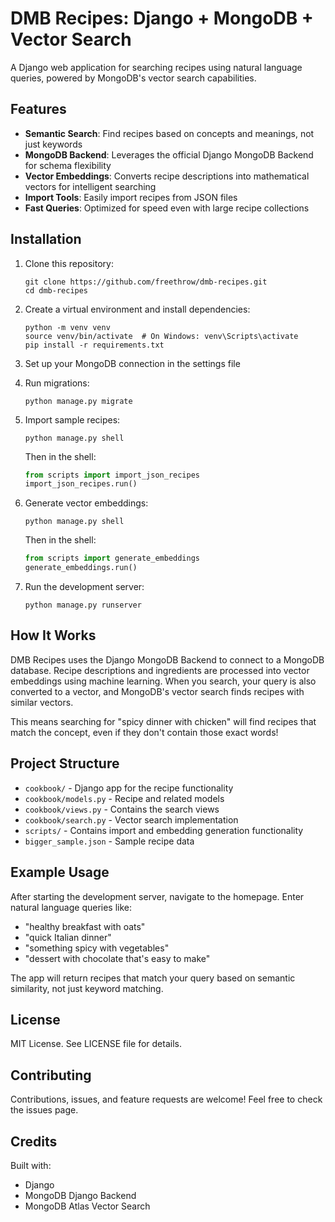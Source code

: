 # DMB Recipes: Django + MongoDB + Vector Search

A Django web application for searching recipes using natural language queries, powered by MongoDB's vector search capabilities.

## Features

- **Semantic Search**: Find recipes based on concepts and meanings, not just keywords
- **MongoDB Backend**: Leverages the official Django MongoDB Backend for schema flexibility
- **Vector Embeddings**: Converts recipe descriptions into mathematical vectors for intelligent searching
- **Import Tools**: Easily import recipes from JSON files
- **Fast Queries**: Optimized for speed even with large recipe collections

## Installation

1. Clone this repository:
   ```
   git clone https://github.com/freethrow/dmb-recipes.git
   cd dmb-recipes
   ```

2. Create a virtual environment and install dependencies:
   ```
   python -m venv venv
   source venv/bin/activate  # On Windows: venv\Scripts\activate
   pip install -r requirements.txt
   ```

3. Set up your MongoDB connection in the settings file

4. Run migrations:
   ```
   python manage.py migrate
   ```

5. Import sample recipes:
   ```
   python manage.py shell
   ```
   Then in the shell:
   ```python
   from scripts import import_json_recipes
   import_json_recipes.run()
   ```

6. Generate vector embeddings:
   ```
   python manage.py shell
   ```
   Then in the shell:
   ```python
   from scripts import generate_embeddings
   generate_embeddings.run()
   ```

7. Run the development server:
   ```
   python manage.py runserver
   ```

## How It Works

DMB Recipes uses the Django MongoDB Backend to connect to a MongoDB database. Recipe descriptions and ingredients are processed into vector embeddings using machine learning. When you search, your query is also converted to a vector, and MongoDB's vector search finds recipes with similar vectors.

This means searching for "spicy dinner with chicken" will find recipes that match the concept, even if they don't contain those exact words!

## Project Structure

- `cookbook/` - Django app for the recipe functionality
- `cookbook/models.py` - Recipe and related models
- `cookbook/views.py` - Contains the search views
- `cookbook/search.py` - Vector search implementation
- `scripts/` - Contains import and embedding generation functionality
- `bigger_sample.json` - Sample recipe data

## Example Usage

After starting the development server, navigate to the homepage. Enter natural language queries like:

- "healthy breakfast with oats"
- "quick Italian dinner"
- "something spicy with vegetables"
- "dessert with chocolate that's easy to make"

The app will return recipes that match your query based on semantic similarity, not just keyword matching.

## License

MIT License. See LICENSE file for details.

## Contributing

Contributions, issues, and feature requests are welcome! Feel free to check the issues page.

## Credits

Built with:
- Django
- MongoDB Django Backend 
- MongoDB Atlas Vector Search
